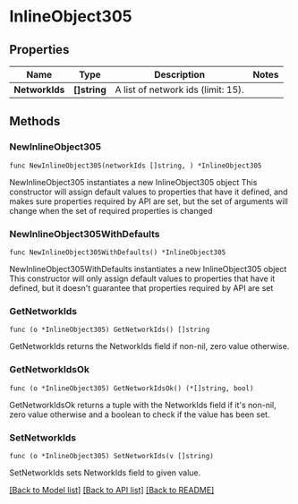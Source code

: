 # InlineObject305

## Properties

Name | Type | Description | Notes
------------ | ------------- | ------------- | -------------
**NetworkIds** | **[]string** | A list of network ids (limit: 15). | 

## Methods

### NewInlineObject305

`func NewInlineObject305(networkIds []string, ) *InlineObject305`

NewInlineObject305 instantiates a new InlineObject305 object
This constructor will assign default values to properties that have it defined,
and makes sure properties required by API are set, but the set of arguments
will change when the set of required properties is changed

### NewInlineObject305WithDefaults

`func NewInlineObject305WithDefaults() *InlineObject305`

NewInlineObject305WithDefaults instantiates a new InlineObject305 object
This constructor will only assign default values to properties that have it defined,
but it doesn't guarantee that properties required by API are set

### GetNetworkIds

`func (o *InlineObject305) GetNetworkIds() []string`

GetNetworkIds returns the NetworkIds field if non-nil, zero value otherwise.

### GetNetworkIdsOk

`func (o *InlineObject305) GetNetworkIdsOk() (*[]string, bool)`

GetNetworkIdsOk returns a tuple with the NetworkIds field if it's non-nil, zero value otherwise
and a boolean to check if the value has been set.

### SetNetworkIds

`func (o *InlineObject305) SetNetworkIds(v []string)`

SetNetworkIds sets NetworkIds field to given value.



[[Back to Model list]](../README.md#documentation-for-models) [[Back to API list]](../README.md#documentation-for-api-endpoints) [[Back to README]](../README.md)



